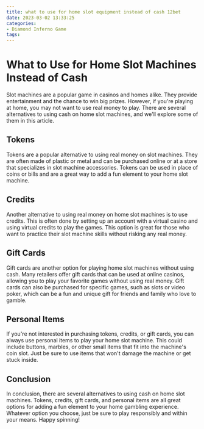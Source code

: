 ```yaml
---
title: what to use for home slot equipment instead of cash 12bet
date: 2023-03-02 13:33:25
categories:
- Diamond Inferno Game
tags:
---
```

# What to Use for Home Slot Machines Instead of Cash

Slot machines are a popular game in casinos and homes alike. They provide entertainment and the chance to win big prizes. However, if you're playing at home, you may not want to use real money to play. There are several alternatives to using cash on home slot machines, and we'll explore some of them in this article.

## Tokens

Tokens are a popular alternative to using real money on slot machines. They are often made of plastic or metal and can be purchased online or at a store that specializes in slot machine accessories. Tokens can be used in place of coins or bills and are a great way to add a fun element to your home slot machine.

## Credits

Another alternative to using real money on home slot machines is to use credits. This is often done by setting up an account with a virtual casino and using virtual credits to play the games. This option is great for those who want to practice their slot machine skills without risking any real money.

## Gift Cards

Gift cards are another option for playing home slot machines without using cash. Many retailers offer gift cards that can be used at online casinos, allowing you to play your favorite games without using real money. Gift cards can also be purchased for specific games, such as slots or video poker, which can be a fun and unique gift for friends and family who love to gamble.

## Personal Items

If you're not interested in purchasing tokens, credits, or gift cards, you can always use personal items to play your home slot machine. This could include buttons, marbles, or other small items that fit into the machine's coin slot. Just be sure to use items that won't damage the machine or get stuck inside.

## Conclusion

In conclusion, there are several alternatives to using cash on home slot machines. Tokens, credits, gift cards, and personal items are all great options for adding a fun element to your home gambling experience. Whatever option you choose, just be sure to play responsibly and within your means. Happy spinning!
